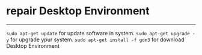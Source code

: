 # repair **Desktop Environment**
---
`sudo apt-get update` for update software in system.
`sudo apt-get upgrade -y` for upgrade ypur system.
`sudo apt-get install -f gdm3` for download Desktop Environment

